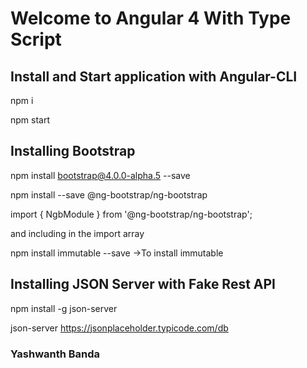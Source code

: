 # Welcome to Angular 4 With Type Script

## Install and Start application with Angular-CLI
npm i

npm start

## Installing Bootstrap
npm install bootstrap@4.0.0-alpha.5 --save

npm install --save @ng-bootstrap/ng-bootstrap

import { NgbModule } from '@ng-bootstrap/ng-bootstrap';

and including in the import array

npm install immutable --save ->To install immutable

## Installing JSON Server with Fake Rest API

npm install -g json-server

json-server https://jsonplaceholder.typicode.com/db

### Yashwanth Banda
